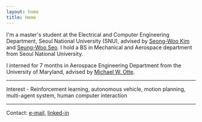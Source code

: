 ```yaml
---
layout: home
title: Home
---
```




I'm a master's student at the Electrical and Computer Engineering Department, Seoul National University (SNU), advised by [Seong-Woo Kim](https://aril.snu.ac.kr/) and [Seung-Woo Seo](https://vi.snu.ac.kr:58240/). I hold a BS in Mechanical and Aerospace department from Seoul National University. 

I interned for 7 months in Aerospace Engineering Department from the University of Maryland, advised by [Michael W. Otte](http://ottelab.com/index.html).

---

Interest - Reinforcement learning, autonomous vehicle, motion planning, multi-agent system, human computer interaction

---

Contact: [e-mail](jackyoung96@snu.ac.kr), [linked-in](https://www.linkedin.com/in/jaekyung-cho-7361b521a/) 
